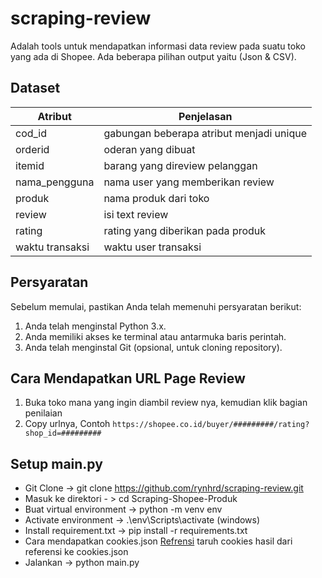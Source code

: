 # scraping-review

Adalah tools untuk mendapatkan informasi data review pada suatu toko yang ada di Shopee.
Ada beberapa pilihan output yaitu (Json & CSV).

## Dataset

| Atribut         | Penjelasan                               |
| --------------- | -----------------------------------------|
| cod_id          | gabungan beberapa atribut menjadi unique |
| orderid         | oderan yang dibuat                       |
| itemid          | barang yang direview pelanggan           |
| nama_pengguna   | nama user yang memberikan review         |
| produk          | nama produk dari toko                    |
| review          | isi text review                          |
| rating          | rating yang diberikan pada produk        |
| waktu transaksi | waktu user transaksi                     |


## Persyaratan

Sebelum memulai, pastikan Anda telah memenuhi persyaratan berikut:

1. Anda telah menginstal Python 3.x.
2. Anda memiliki akses ke terminal atau antarmuka baris perintah.
3. Anda telah menginstal Git (opsional, untuk cloning repository).

## Cara Mendapatkan URL Page Review

1. Buka toko mana yang ingin diambil review nya, kemudian klik bagian penilaian
1. Copy urlnya, Contoh `https://shopee.co.id/buyer/#########/rating?shop_id=#########`

## Setup main.py

- Git Clone -> git clone https://github.com/rynhrd/scraping-review.git
- Masuk ke direktori - > cd Scraping-Shopee-Produk
- Buat virtual environment -> python -m venv env
- Activate environment -> .\env\Scripts\activate (windows)
- Install requirement.txt -> pip install -r requirements.txt
- Cara mendapatkan cookies.json [Refrensi](https://fajrulfalah18.medium.com/melewati-sistem-auth-website-di-selenium-emang-bisa-8d88a8a177e8)
  taruh cookies hasil dari referensi ke cookies.json
- Jalankan -> python main.py
